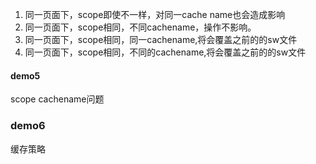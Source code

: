 

1.  同一页面下，scope即使不一样，对同一cache name也会造成影响
2.  同一页面下，scope相同，不同cachename，操作不影响。
3.  同一页面下，scope相同，同一cachename,将会覆盖之前的的sw文件
4.  同一页面下，scope相同，不同的cachename,将会覆盖之前的的sw文件

  
  
####  demo5
scope cachename问题


### demo6
缓存策略
